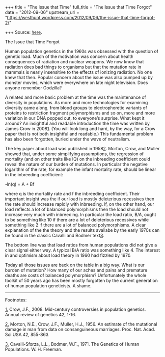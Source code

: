 +++
title = "The Issue that Time"
full_title = "The Issue that Time Forgot"
date = "2012-09-06"
upstream_url = "https://westhunt.wordpress.com/2012/09/06/the-issue-that-time-forgot-2/"

+++
Source: [here](https://westhunt.wordpress.com/2012/09/06/the-issue-that-time-forgot-2/).

The Issue that Time Forgot

Human population genetics in the 1960s was obsessed with the question of
genetic load. Much of the motivation was concern about health
consequences of radiation and nuclear weapons. We now know that
radiation does bad things to organisms but that the mutation rate in
mammals is nearly insensitive to the effects of ionizing radiation. No
one knew that then. Popular concern about the issue was also pumped up
by monster movies, which were everywhere on late night television. Does
anyone remember Godzilla?

A related and more basic problem at the time was the maintenance of
diversity in populations. As more and more technologies for examining
diversity came along, from blood groups to electrophoretic variants of
proteins to restriction fragment polymorphisms and so on, more and more
variation in our DNA popped out, to everyone’s surprise. What kept it
around? An insightful and readable introduction the time was written by
James Crow in 2008[1](#fa). (You will look long and hard, by the way,
for a Crow paper that is not both insightful and readable.) This
fundamental problem has also been forgotten, buried under the wave of
neutralism.

The key paper about load was published in 1958[2](#fb). Morton, Crow,
and Muller showed that, under some simplifying assumptions, the
regression of mortality (and on other traits like IQ) on the inbreeding
coefficient could reveal the nature of our burden of mutations. In
particular the negative logarithm of the rate, for example the infant
mortality rate, should be linear in the inbreeding coefficient:

-ln(q) = A + Bf

where q is the mortality rate and f the inbreeding coefficient. Their
important insight was the if our load is mostly deleterious recessives
then the rate should increase rapidly with inbreeding. If, on the other
hand, our load reflects a lot of balanced polymorphisms then the load
should not increase very much with inbreeding. In particular the load
ratio, B/A, ought to be something like 10 if there are a lot of
deleterious recessives while something like 2 if there are a lot of
balanced polymorphisms. A clear explanation of the the theory and the
results availabe by the early 1970s can be found in the classic Cavalli
and Bodmer text[3](#fc).

The bottom line was that load ratios from human populations did not give
a clear signal either way. A typical B/A ratio was something like 4. The
interest in and optimism about load theory in 1960 had fizzled by 1970.

Today all those issues are back on the table in a big way. What is our
burden of mutation? How many of our aches and pains and premature deaths
are costs of balanced polymorphism? Unfortunately the whole toolkit of
50 years ago has been mostly forgotten by the current generation of
human population geneticists. A shame.

------------------------------------------------------------------------

Footnotes:

[1.](#ffa) Crow, J.F., 2008. Mid-century controversies in population
genetics. Annual review of genetics 42, 1-16.

[2.](#ffb) Morton, N.E., Crow, J.F., Muller, H.J., 1956. An estimate of
the mutational damage in man from data on consanguineous marriages.
Proc. Nat. Acad. Sci USA 42, 855-863.

[3.](#ffc) Cavalli-Sforza, L.L., Bodmer, W.F., 1971. The Genetics of
Human Populations. W. H. Freeman.


